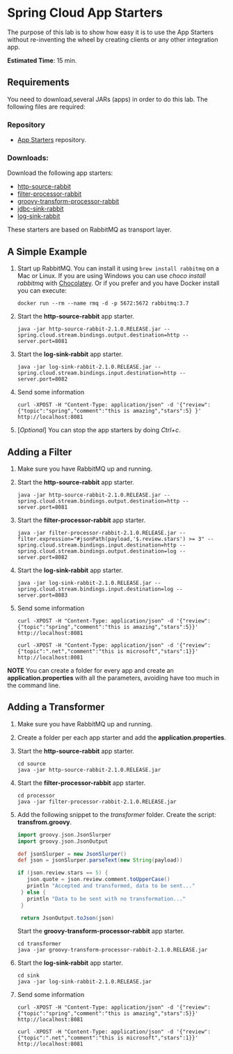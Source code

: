 # Spring Cloud App Starters

The purpose of this lab is to show how easy it is to use the App Starters without re-inventing the wheel by creating clients or any other integration app.

**Estimated Time**: 15 min.


## Requirements
You need to download,several JARs (apps) in order to do this lab. The following files are required:

### Repository
- [App Starters](https://repo.spring.io/libs-release/org/springframework/cloud/stream/app/) repository.

### Downloads:
Download the following app starters:
- [http-source-rabbit](https://repo.spring.io/libs-release/org/springframework/cloud/stream/app/http-source-rabbit/2.1.0.RELEASE/http-source-rabbit-2.1.0.RELEASE.jar)
- [filter-processor-rabbit](https://repo.spring.io/libs-release/org/springframework/cloud/stream/app/filter-processor-rabbit/2.1.0.RELEASE/filter-processor-rabbit-2.1.0.RELEASE.jar)
- [groovy-transform-processor-rabbit](https://repo.spring.io/libs-release/org/springframework/cloud/stream/app/groovy-transform-processor-rabbit/2.1.0.RELEASE/groovy-transform-processor-rabbit-2.1.0.RELEASE.jar)
- [jdbc-sink-rabbit](https://repo.spring.io/libs-release/org/springframework/cloud/stream/app/jdbc-source-rabbit/2.1.0.RELEASE/jdbc-source-rabbit-2.1.0.RELEASE.jar)
- [log-sink-rabbit](https://repo.spring.io/libs-release/org/springframework/cloud/stream/app/log-sink-rabbit/2.1.0.RELEASE/log-sink-rabbit-2.1.0.RELEASE.jar)


These starters are based on RabbitMQ as transport layer.


## A Simple Example

1. Start up RabbitMQ. You can install it using `brew install rabbitmq` on a Mac or Linux. If you are using Windows you can use *choco install rabbitmq* with [Chocolatey](https://chocolatey.org/). Or if you prefer and you have Docker install you can execute: 

   ```shell
   docker run --rm --name rmq -d -p 5672:5672 rabbitmq:3.7
   
   ```

   

2. Start the **http-source-rabbit** app starter.
   ```shell
   java -jar http-source-rabbit-2.1.0.RELEASE.jar --spring.cloud.stream.bindings.output.destination=http --server.port=8081
   ```

   

3. Start the **log-sink-rabbit** app starter.

   ```shell
   java -jar log-sink-rabbit-2.1.0.RELEASE.jar --spring.cloud.stream.bindings.input.destination=http --server.port=8082
   ```

   

4. Send some information

   ```shell
   curl -XPOST -H "Content-Type: application/json" -d '{"review": {"topic":"spring","comment":"this is amazing","stars":5} }' http://localhost:8081
   ```

   

5. [*Optional*] You can stop the app starters by doing *Ctrl+c*.

## Adding a Filter

1. Make sure you have RabbitMQ up and running.

2. Start the **http-source-rabbit** app starter.
    ```shell
    java -jar http-source-rabbit-2.1.0.RELEASE.jar --spring.cloud.stream.bindings.output.destination=http --server.port=8081
    
    ```

    

3. Start the **filter-processor-rabbit** app starter.

   ```shell
   java -jar filter-processor-rabbit-2.1.0.RELEASE.jar --filter.expression="#jsonPath(payload,'$.review.stars') >= 3" --spring.cloud.stream.bindings.input.destination=http --spring.cloud.stream.bindings.output.destination=log --server.port=8082
   
   ```

   

4. Start the **log-sink-rabbit** app starter.

   ```shell
   java -jar log-sink-rabbit-2.1.0.RELEASE.jar --spring.cloud.stream.bindings.input.destination=log --server.port=8083
   
   ```

   

5. Send some information

   ```shell
   curl -XPOST -H "Content-Type: application/json" -d '{"review":{"topic":"spring","comment":"this is amazing","stars":5}}' http://localhost:8081
   
   curl -XPOST -H "Content-Type: application/json" -d '{"review":{"topic":".net","comment":"this is microsoft","stars":1}}' http://localhost:8081
   
   ```

**NOTE**
You can create a folder for every app and create an **application.properties** with all the parameters, avoiding have too much in the command line.


## Adding a Transformer
1. Make sure you have RabbitMQ up and running.

2. Create a folder per each app starter and add the **application.properties**.

3. Start the **http-source-rabbit** app starter.
   ```shell
   cd source
   java -jar http-source-rabbit-2.1.0.RELEASE.jar
   
   ```

   

4. Start the **filter-processor-rabbit** app starter.

   ```shell
   cd processor
   java -jar filter-processor-rabbit-2.1.0.RELEASE.jar
   
   ```

   

5. Add the following snippet to the *transformer* folder. Create the script: **transfrom.groovy**.

   ```groovy
   import groovy.json.JsonSlurper
   import groovy.json.JsonOutput
   
   def jsonSlurper = new JsonSlurper()
   def json = jsonSlurper.parseText(new String(payload))
   
   if (json.review.stars == 5) {
      json.quote = json.review.comment.toUpperCase()
      println "Accepted and transformed, data to be sent..."
    } else {
      println "Data to be sent with no transformation..."
    }
   
    return JsonOutput.toJson(json)
   
   ```
   Start the **groovy-transform-processor-rabbit** app starter.
   ```shell
   cd transformer
   java -jar groovy-transform-processor-rabbit-2.1.0.RELEASE.jar
   
   ```

   

6. Start the **log-sink-rabbit** app starter.

   ```shell
   cd sink
   java -jar log-sink-rabbit-2.1.0.RELEASE.jar
   
   ```

   

7. Send some information

   ```shell
   curl -XPOST -H "Content-Type: application/json" -d '{"review":{"topic":"spring","comment":"this is amazing","stars":5}}' http://localhost:8081
   
   curl -XPOST -H "Content-Type: application/json" -d '{"review":{"topic":".net","comment":"this is microsoft","stars":1}}' http://localhost:8081
   ```

